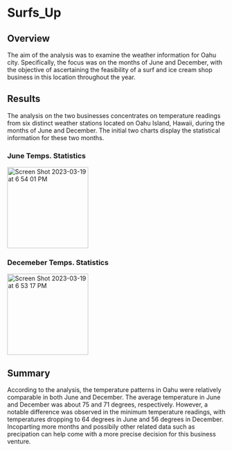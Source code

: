 # Surfs_Up

## Overview
The aim of the analysis was to examine the weather information for Oahu city. Specifically, the focus was on the months of June and December, with the objective of ascertaining the feasibility of a surf and ice cream shop business in this location throughout the year.

## Results
The analysis on the two businesses concentrates on temperature readings from six distinct weather stations located on Oahu Island, Hawaii, during the months of June and December. The initial two charts display the statistical information for these two months.

### June Temps. Statistics 
<img width="187" alt="Screen Shot 2023-03-19 at 6 54 01 PM" src="https://user-images.githubusercontent.com/107570913/226214829-bf03e683-a24d-4923-86cd-f8a2c6665bb9.png">

### Decemeber Temps. Statistics 
<img width="187" alt="Screen Shot 2023-03-19 at 6 53 17 PM" src="https://user-images.githubusercontent.com/107570913/226214800-f25cfe16-30c2-4eb1-a752-e8356318d60c.png">

## Summary 
According to the analysis, the temperature patterns in Oahu were relatively comparable in both June and December. The average temperature in June and December was about 75 and 71 degrees, respectively. However, a notable difference was observed in the minimum temperature readings, with temperatures dropping to 64 degrees in June and 56 degrees in December. Incoparting more months and possibily other related data such as precipation can help come with a more precise decision for this business venture.
